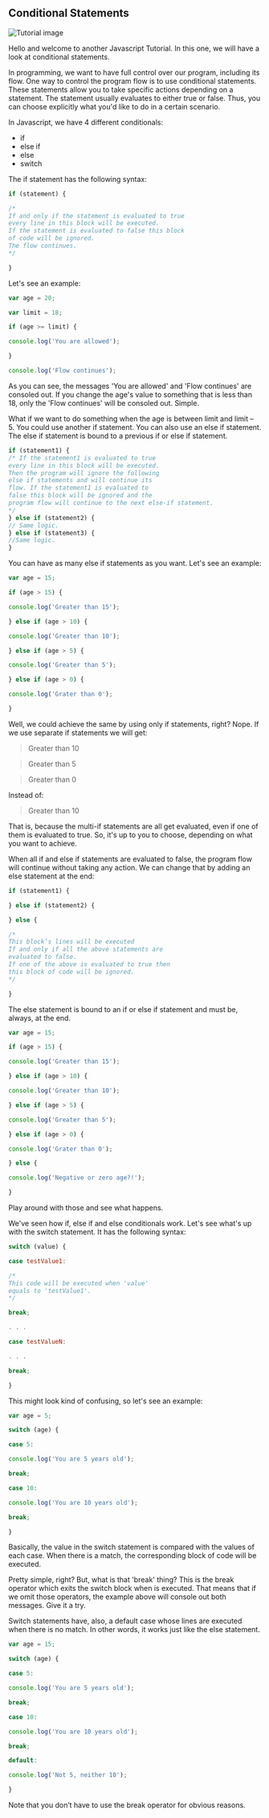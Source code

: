 ## Conditional Statements

![Tutorial image](https://1.bp.blogspot.com/-B_KtAyngOeU/WPinymSUtzI/AAAAAAAAAyE/uaFtAGWlX-8zLAz5Tllq5bqFsrUMA0d5gCEw/s1600/javascriptTutorial5B.jpg)

Hello and welcome to another Javascript Tutorial. In this one, we will have a look at conditional statements.

In programming, we want to have full control over our program, including its flow. One way to control the program flow is to use conditional statements. These statements allow you to take specific actions depending on a statement. The statement usually evaluates to either true or false. Thus, you can choose explicitly what you'd like to do in a certain scenario.

In Javascript, we have 4 different conditionals:

* if
* else if 
* else
* switch

The if statement has the following syntax:

```javascript
if (statement) {

/*
If and only if the statement is evaluated to true
every line in this block will be executed.
If the statement is evaluated to false this block
of code will be ignored.
The flow continues.
*/

}
```

Let's see an example:

```javascript
var age = 20;

var limit = 18;

if (age >= limit) {

console.log('You are allowed');

}

console.log('Flow continues');
```

As you can see, the messages 'You are allowed' and 'Flow continues' are consoled out. If you change the age's value to something that is less than 18, only the 'Flow continues' will be consoled out. Simple.

What if we want to do something when the age is between limit and limit – 5. You could use another if statement. You can also use an else if statement. The else if statement is bound to a previous if or else if statement.

```javascript
if (statement1) { 
/* If the statement1 is evaluated to true
every line in this block will be executed.
Then the program will ignore the following
else if statements and will continue its
flow. If the statement1 is evaluated to
false this block will be ignored and the
program flow will continue to the next else-if statement.
*/
} else if (statement2) { 
// Same logic. 
} else if (statement3) { 
//Same logic. 
}
```

You can have as many else if statements as you want. Let's see an example:

```javascript
var age = 15;

if (age > 15) {

console.log('Greater than 15');

} else if (age > 10) {

console.log('Greater than 10');

} else if (age > 5) {

console.log('Greater than 5');

} else if (age > 0) {

console.log('Grater than 0');

}
```

Well, we could achieve the same by using only if statements, right? Nope. If we use separate if statements we will get: 

>Greater than 10

>Greater than 5

>Greater than 0

Instead of:

>Greater than 10

That is, because the multi-if statements are all get evaluated, even if one of them is evaluated to true. So, it's up to you to choose, depending on what you want to achieve.

When all if and else if statements are evaluated to false, the program flow will continue without taking any action. We can change that by adding an else statement at the end:

```javascript
if (statement1) {

} else if (statement2) {

} else {

/*
This block’s lines will be executed
If and only if all the above statements are
evaluated to false.
If one of the above is evaluated to true then
this block of code will be ignored.
*/

}
```

The else statement is bound to an if or else if statement and must be, always, at the end.

```javascript
var age = 15;

if (age > 15) {

console.log('Greater than 15');

} else if (age > 10) {

console.log('Greater than 10');

} else if (age > 5) {

console.log('Greater than 5');

} else if (age > 0) {

console.log('Grater than 0');

} else {

console.log('Negative or zero age?!');

}
```

Play around with those and see what happens.

We've seen how if, else if and else conditionals work. Let's see what's up with the switch statement. It has the following syntax:

```javascript
switch (value) {

case testValue1:

/*
This code will be executed when 'value'
equals to 'testValue1'.
*/

break;

. . .

case testValueN:

. . .

break;

}
```

This might look kind of confusing, so let's see an example:

```javascript
var age = 5;

switch (age) {

case 5:

console.log('You are 5 years old');

break;

case 10:

console.log('You are 10 years old');

break;

}
```
Basically, the value in the switch statement is compared with the values of each case. When there is a match, the corresponding block of code will be executed.

Pretty simple, right? But, what is that 'break' thing? This is the break operator which exits the switch block when is executed. That means that if we omit those operators, the example above will console out both messages. Give it a try.

Switch statements have, also, a default case whose lines are executed when there is no match. In other words, it works just like the else statement.

```javascript
var age = 15;

switch (age) {

case 5:

console.log('You are 5 years old');

break;

case 10:

console.log('You are 10 years old');

break;

default:

console.log('Not 5, neither 10');

}
```

Note that you don’t have to use the break operator for obvious reasons.
